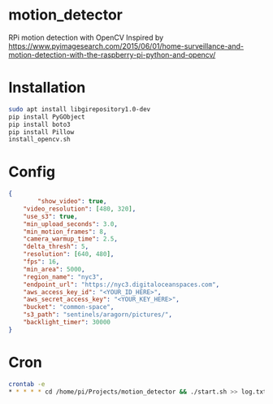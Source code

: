 # motion_detector
RPi motion detection with OpenCV
Inspired by https://www.pyimagesearch.com/2015/06/01/home-surveillance-and-motion-detection-with-the-raspberry-pi-python-and-opencv/

# Installation
```bash
sudo apt install libgirepository1.0-dev
pip install PyGObject
pip install boto3
pip install Pillow
install_opencv.sh
```

# Config
```json
{
        "show_video": true,
	"video_resolution": [480, 320],
	"use_s3": true,
	"min_upload_seconds": 3.0,
	"min_motion_frames": 8,
	"camera_warmup_time": 2.5,
	"delta_thresh": 5,
	"resolution": [640, 480],
	"fps": 16,
	"min_area": 5000,
	"region_name": "nyc3",
	"endpoint_url": "https://nyc3.digitaloceanspaces.com",
	"aws_access_key_id": "<YOUR_ID_HERE>",
	"aws_secret_access_key": "<YOUR_KEY_HERE>",
	"bucket": "common-space",
	"s3_path": "sentinels/aragorn/pictures/",
	"backlight_timer": 30000
}
```

# Cron
```bash
crontab -e
* * * * * cd /home/pi/Projects/motion_detector && ./start.sh >> log.txt
```
